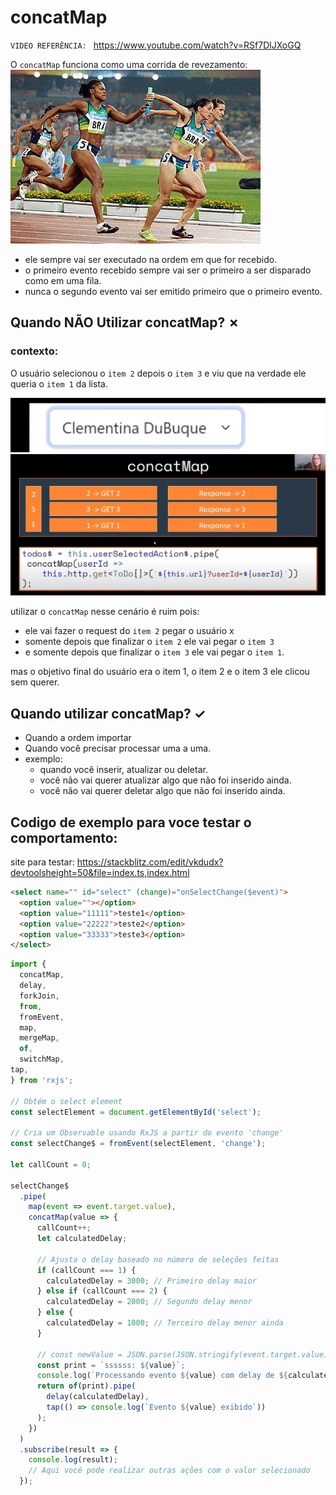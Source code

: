# concatMap

`VIDEO REFERÊNCIA: ` https://www.youtube.com/watch?v=RSf7DlJXoGQ

O `concatMap` funciona como uma corrida de revezamento:
<br/>
  ![alt text](imgs/image.png)
<br/>
- ele sempre vai ser executado na ordem em que for recebido.
- o primeiro evento recebido sempre vai ser o primeiro a ser disparado como em uma fila.
- nunca o segundo evento vai ser emitido primeiro que o primeiro evento.

## Quando NÃO Utilizar concatMap? &cross;

### contexto: 

  O usuário selecionou o `item 2` depois o `item 3` e viu que na verdade ele queria o `item 1` da lista.

![alt text](imgs/image-2.png)<br>
![alt text](imgs/image-1.png)

utilizar o `concatMap` nesse cenário é ruim pois:
  - ele vai fazer o request do `item 2` pegar o usuário x
  - somente depois que finalizar o `item 2` ele vai pegar o `item 3`
  - e somente depois que finalizar o `item 3` ele vai pegar o `item 1`.

mas o objetivo final do usuário era o item 1, o item 2 e o item 3 ele clicou sem querer.

## Quando utilizar concatMap? &check;

- Quando a ordem importar
- Quando você precisar processar uma a uma.
- exemplo:
  - quando você inserir, atualizar ou deletar.
  - você não vai querer atualizar algo que não foi inserido ainda.
  - você não vai querer deletar algo que não foi inserido ainda.

## Codigo de exemplo para voce testar o comportamento:

site para testar: https://stackblitz.com/edit/vkdudx?devtoolsheight=50&file=index.ts,index.html

```html
<select name="" id="select" (change)="onSelectChange($event)">
  <option value=""></option>
  <option value="11111">teste1</option>
  <option value="22222">teste2</option>
  <option value="33333">teste3</option>
</select>

```

```typescript 
import {
  concatMap,
  delay,
  forkJoin,
  from,
  fromEvent,
  map,
  mergeMap,
  of,
  switchMap,
tap,
} from 'rxjs';

// Obtém o select element
const selectElement = document.getElementById('select');

// Cria um Observable usando RxJS a partir do evento 'change'
const selectChange$ = fromEvent(selectElement, 'change');

let callCount = 0;

selectChange$
  .pipe(
    map(event => event.target.value),
    concatMap(value => {
      callCount++;
      let calculatedDelay;

      // Ajusta o delay baseado no número de seleções feitas
      if (callCount === 1) {
        calculatedDelay = 3000; // Primeiro delay maior
      } else if (callCount === 2) {
        calculatedDelay = 2000; // Segundo delay menor
      } else {
        calculatedDelay = 1000; // Terceiro delay menor ainda
      }

      // const newValue = JSON.parse(JSON.stringify(event.target.value));
      const print = `ssssss: ${value}`; 
      console.log(`Processando evento ${value} com delay de ${calculatedDelay}ms`);
      return of(print).pipe(
        delay(calculatedDelay),
        tap(() => console.log(`Evento ${value} exibido`))
      );
    })
  )
  .subscribe(result => {
    console.log(result);
    // Aqui você pode realizar outras ações com o valor selecionado
  });
```